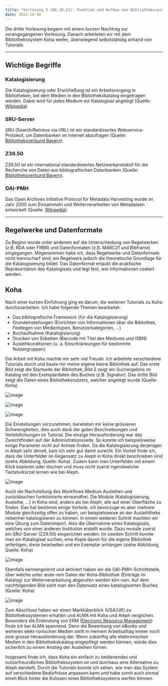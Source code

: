 ```yaml
---
title: "Vorlesung 3 (08.10.21): Funktion und Aufbau von Bibliothekssystemen 2/2"
date: 2021-10-08
---
```


Die dritte Vorlesung begann mit einem kurzen Nachtrag zur vorangegangenen Vorlesung. Danach arbeiteten wir mit dem Bibliothekssystem Koha weiter, überwiegend selbstständig anhand von Tutorials. 

---
## Wichtige Begriffe
### Katalogisierung 
Die Katalogisierung oder Erschließung ist ein Arbeitsvorgang in Bibliotheken, bei dem Medien in den Bibliothekskatalog eingetragen werden. Dabei wird für jedes Medium ein Katalogisat angelegt (Quelle: [Wikipedia](https://de.wikipedia.org/wiki/Katalogisierung)).

### SRU-Server
SRU (Search/Retrieve via URL) ist ein standardisiertes Webservice-Protokoll, um Datenbanken im Internet abzufragen (Quelle: [Bibliotheksverbund Bayern](https://www.bib-bvb.de/web/b3kat/z39.50)).

### Z39.50
Z39.50 ist ein international standardisiertes Netzwerkprotokoll für die Recherche von Daten aus bibliografischen Datenbanken (Quelle: [Bibliotheksverbund Bayern](https://www.bib-bvb.de/web/b3kat/z39.50)).

### OAI-PMH
Das Open Archives Initiative Protocol for Metadata Harvesting wurde im Jahr 2000 zum Einsammeln und Weiterverarbeiten von Metadataen entwickelt (Quelle: [Wikipedia](https://de.wikipedia.org/wiki/Open_Archives_Initiative)).

---

## Regelwerke und Datenformate
Zu Beginn wurde unter anderem auf die Unterscheidung von Regelwerken (z.B. RDA oder FRBR) und Datenformaten (z.B. MARC21 und Bibframe) eingegangen. Mitgenommen habe ich, dass Regelwerke und Datenformate nicht trennscharf sind, ein Regelwerk jedoch die theoretische Grundlage für die Katalogisierung bildet. Das Datenformat erlaubt die praktische Repräsentation des Katalogisats und legt fest, wie Informationen codiert werden.  

## Koha
Nach einer kurzen Einführung ging es darum, die weiteren Tutorials zu Koha durchzuarbeiten. Ich habe folgende Themen bearbeitet:

-	Das bibliografische Framework (für die Katalogisierung)
-	Grundeinstellungen (Einrichten von Informationen über die Bibliothek, Festlegen von Medientypen, Benutzerkategorien, …)
-	Buchaufnahme (Katalogisierung) 
-	Drucken von Etiketten (Barcode mit Titel des Mediums und ISBN)
-	Ausleihkonditionen (u. a. Einschränkungen für bestimmte Nutzergruppen) 

Die Arbeit mit Koha machte mir sehr viel Freude. Ich arbeitete verschiedene Tutorials durch und baute mir meine eigene kleine Bibliothek auf.  Das erste Bild zeigt die Startseite der Bibliothek, Bild 2 zeigt ein Suchergebnis im Katalog mit den Exemplardaten des Buches (z.B. Signatur). Das dritte Bild zeigt die Daten eines Bibliotheksnutzers, welcher angelegt wurde (Quelle: Koha).

![image](https://user-images.githubusercontent.com/91632421/151707780-f23e73d4-213a-4ea8-a13b-e829a9f140ae.png)

![image](https://user-images.githubusercontent.com/91632421/151707785-5aef2727-b703-43e6-9248-28814c591b0c.png)

![image](https://user-images.githubusercontent.com/91632421/151707791-bb2d8596-1a31-4e01-8abd-677b89913b61.png)


Die Einstellungen vorzunehmen, bereiteten mir keine grösseren Schwierigkeiten, dies auch dank der guten Beschreibungen und Verbildlichungen im Tutorial. Die einzige Herausforderung war das Zurechtfinden auf der Administrationsseite. So konnte ich beispielsweise einige Parameter nicht auf Anhieb finden. Da die Katalogisierung derjenigen in Aleph sehr ähnelt, kam ich sehr gut damit zurecht. Ein Vorteil finde ich, dass die Unterfelder im Gegensatz zu Aleph in Koha direkt beschrieben sind (siehe Abbildung, Quelle: Koha). Zudem kann man Unterfelder mit einem Klick kopieren oder löschen und muss nicht zuerst irgendwelche Tastaturkürzel lernen wie bei Aleph.

![image](https://user-images.githubusercontent.com/91632421/151707508-30a91b46-ad12-411c-a9dc-007edde63f5e.png)

Auch die Nachstellung des Workflows Medium Ausleihen und zurückbuchen funktionierte einwandfrei. Die Module (Katalogisierung, Ausleihe, …) in Koha sind, anders als bei Aleph, alle auf einer Oberfläche zu finden. Das hat bestimmt einige Vorteile, ich bevorzuge es aber mehrere Module gleichzeitig offen zu haben, um beispielsweise an der Ausleihtheke nebenher katalogisieren zu können. 
In einem weiteren Schritt machten wir eine Übung zum Datenimport. Also die Übernahme eines Katalogisats, welches von einer anderen Institution erstellt wurde. Dazu musste zuerst ein SRU-Server (Z29.50) eingerichtet werden. Im zweiten Schritt konnte man ein Katalogisat suchen, eine Kopie davon für die eigene Bibliothek anfertigen, diese bearbeiten und ein Exemplar anhängen (siehe Abbildung, Quelle: Koha)

![image](https://user-images.githubusercontent.com/91632421/151707527-7be4ed3a-8761-48d6-8cb1-46cff6b3af2e.png)

Ebenfalls kennengelernt und aktiviert haben wir die OAI-PMH-Schnittstelle, über welche unter ande-rem Daten der Koha-Bibliothek (Einträge im Katalog) zur Weiterverarbeitung abgerufen werden kön-nen. Auf dem nachfolgenden Bild sieht man den Datensatz eines katalogisierten Buches (Quelle: Koha)

![image](https://user-images.githubusercontent.com/91632421/151707540-82ee9efa-ec6e-4891-b46d-545ea143c8d2.png)

Zum Abschluss haben wir einen Marktüberblick (USA/UK) zu Bibliothekssystemen erhalten und ALMA mit Koha und Aleph verglichen. Besonders die Einbindung von ERM ([Electronic Resource Management](https://arbido.ch/de/ausgaben-artikel/2007/new-library-world-was-gibt-es-neues-in-den-schweizerischen-bibliotheken/electronic-resource-management-systeme-erms-definition-funktionen-standards-ausblick-und-markt)) finde ich bei ALMA spannend. Denn die Bewerbung von eBooks und weiteren elekt-ronischen Medien stellt in meinem Arbeitsalltag immer noch eine grosse Herausforderung dar. Wenn zukünftig alle elektronischen Medien in den Bibliothekskatalog eingepflegt werden können, würde dies sicherlich zu einem Anstieg der Ausleihen führen.

Insgesamt finde ich, dass Koha ein einfach zu bedienendes und nutzerfreundliches Bibliothekssystem ist und durchaus eine Alternative zu Aleph darstellt. Durch die Tutorials konnte ich sehen, wie man das System auf verschiedene Bedürfnisse anpassen kann und habe somit auch einmal einen Blick hinter die Kulissen eines Bibliothekssystems werfen können.

